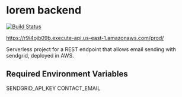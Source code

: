 # lorem backend

[![Build Status](https://travis-ci.org/fabioaromanini/lorem-backend.svg?branch=master)](https://travis-ci.org/fabioaromanini/lorem-backend)

https://r9i4ojb09b.execute-api.us-east-1.amazonaws.com/prod/

Serverless project for a REST endpoint that allows email sending with sendgrid, deployed in AWS.

## Required Environment Variables

SENDGRID_API_KEY
CONTACT_EMAIL
